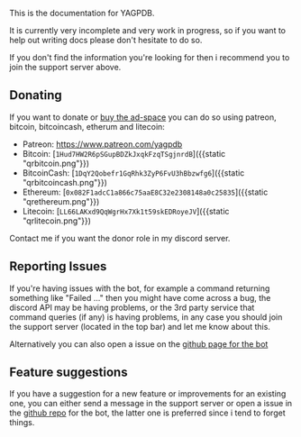 This is the documentation for YAGPDB.

It is currently very incomplete and very work in progress, so if you want to help out writing docs please don't hesitate to do so.

If you don't find the information you're looking for then i recommend you to join the support server above.

## Donating

If you want to donate or [buy the ad-space](/docs/ads) you can do so using patreon, bitcoin, bitcoincash, etherum and litecoin:

 - Patreon: https://www.patreon.com/yagpdb
 - Bitcoin: [`1Hud7HW2R6pSGupBDZkJxqkFzqTSgjnrdB`]({{static "qrbitcoin.png"}})
 - BitcoinCash: [`1DqY2Qobefr1GqRhk3ZyP6FvU3hBbzwfg6`]({{static "qrbitcoincash.png"}})
 - Ethereum: [`0x082F1adcC1a866c75aaE8C32e2308148a0c25835`]({{static "qrethereum.png"}})
 - Litecoin: [`LL66LAKxd9QqWgrHx7Xk1t59skEDRoyeJV`]({{static "qrlitecoin.png"}})

Contact me if you want the donor role in my discord server.

## Reporting Issues

If you're having issues with the bot, for example a command returning something like "Failed ..." then you might have come across a bug, the discord API may be having problems, or the 3rd party service that command queries (if any) is having problems, in any case you should join the support server (located in the top bar) and let me know about this.

Alternatively you can also open a issue on the [github page for the bot](https://github.com/jonas747/yagpdb) 

## Feature suggestions

If you have a suggestion for a new feature or improvements for an existing one, you can either send a message in the support server or open a issue in the [github repo](https://github.com/jonas747/yagpdb) for the bot, the latter one is preferred since i tend to forget things. 
